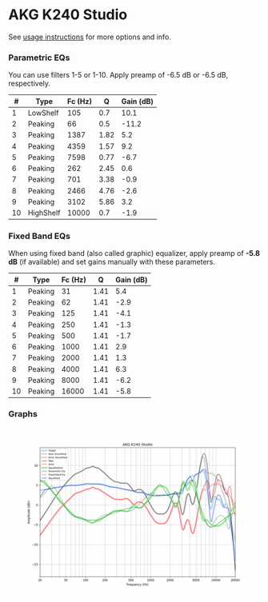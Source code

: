 # AKG K240 Studio
See [usage instructions](https://github.com/jaakkopasanen/AutoEq#usage) for more options and info.

### Parametric EQs
You can use filters 1-5 or 1-10. Apply preamp of -6.5 dB or -6.5 dB, respectively.

|   # | Type      |   Fc (Hz) |    Q |   Gain (dB) |
|-----|-----------|-----------|------|-------------|
|   1 | LowShelf  |       105 | 0.7  |        10.1 |
|   2 | Peaking   |        66 | 0.5  |       -11.2 |
|   3 | Peaking   |      1387 | 1.82 |         5.2 |
|   4 | Peaking   |      4359 | 1.57 |         9.2 |
|   5 | Peaking   |      7598 | 0.77 |        -6.7 |
|   6 | Peaking   |       262 | 2.45 |         0.6 |
|   7 | Peaking   |       701 | 3.38 |        -0.9 |
|   8 | Peaking   |      2466 | 4.76 |        -2.6 |
|   9 | Peaking   |      3102 | 5.86 |         3.2 |
|  10 | HighShelf |     10000 | 0.7  |        -1.9 |

### Fixed Band EQs
When using fixed band (also called graphic) equalizer, apply preamp of **-5.8 dB** (if available) and set gains manually with these parameters.

|   # | Type    |   Fc (Hz) |    Q |   Gain (dB) |
|-----|---------|-----------|------|-------------|
|   1 | Peaking |        31 | 1.41 |         5.4 |
|   2 | Peaking |        62 | 1.41 |        -2.9 |
|   3 | Peaking |       125 | 1.41 |        -4.1 |
|   4 | Peaking |       250 | 1.41 |        -1.3 |
|   5 | Peaking |       500 | 1.41 |        -1.7 |
|   6 | Peaking |      1000 | 1.41 |         2.9 |
|   7 | Peaking |      2000 | 1.41 |         1.3 |
|   8 | Peaking |      4000 | 1.41 |         6.3 |
|   9 | Peaking |      8000 | 1.41 |        -6.2 |
|  10 | Peaking |     16000 | 1.41 |        -5.8 |

### Graphs
![](./AKG%20K240%20Studio.png)
